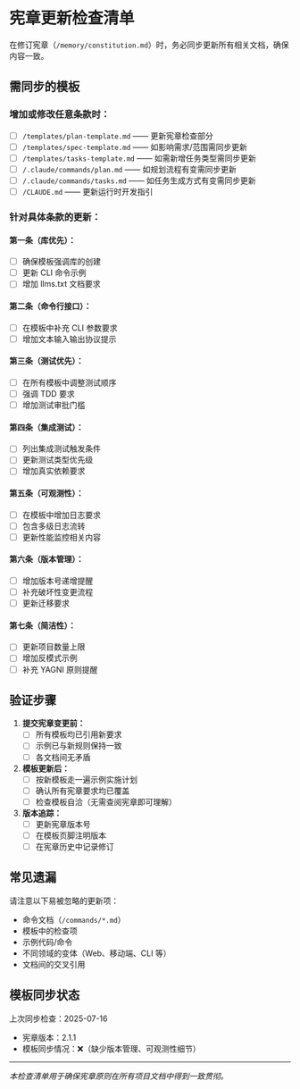 # 宪章更新检查清单

在修订宪章（`/memory/constitution.md`）时，务必同步更新所有相关文档，确保内容一致。

## 需同步的模板

### 增加或修改任意条款时：
- [ ] `/templates/plan-template.md` —— 更新宪章检查部分
- [ ] `/templates/spec-template.md` —— 如影响需求/范围需同步更新
- [ ] `/templates/tasks-template.md` —— 如需新增任务类型需同步更新
- [ ] `/.claude/commands/plan.md` —— 如规划流程有变需同步更新
- [ ] `/.claude/commands/tasks.md` —— 如任务生成方式有变需同步更新
- [ ] `/CLAUDE.md` —— 更新运行时开发指引

### 针对具体条款的更新：

#### 第一条（库优先）：
- [ ] 确保模板强调库的创建
- [ ] 更新 CLI 命令示例
- [ ] 增加 llms.txt 文档要求

#### 第二条（命令行接口）：
- [ ] 在模板中补充 CLI 参数要求
- [ ] 增加文本输入输出协议提示

#### 第三条（测试优先）：
- [ ] 在所有模板中调整测试顺序
- [ ] 强调 TDD 要求
- [ ] 增加测试审批门槛

#### 第四条（集成测试）：
- [ ] 列出集成测试触发条件
- [ ] 更新测试类型优先级
- [ ] 增加真实依赖要求

#### 第五条（可观测性）：
- [ ] 在模板中增加日志要求
- [ ] 包含多级日志流转
- [ ] 更新性能监控相关内容

#### 第六条（版本管理）：
- [ ] 增加版本号递增提醒
- [ ] 补充破坏性变更流程
- [ ] 更新迁移要求

#### 第七条（简洁性）：
- [ ] 更新项目数量上限
- [ ] 增加反模式示例
- [ ] 补充 YAGNI 原则提醒

## 验证步骤

1. **提交宪章变更前：**
   - [ ] 所有模板均已引用新要求
   - [ ] 示例已与新规则保持一致
   - [ ] 各文档间无矛盾

2. **模板更新后：**
   - [ ] 按新模板走一遍示例实施计划
   - [ ] 确认所有宪章要求均已覆盖
   - [ ] 检查模板自洽（无需查阅宪章即可理解）

3. **版本追踪：**
   - [ ] 更新宪章版本号
   - [ ] 在模板页脚注明版本
   - [ ] 在宪章历史中记录修订

## 常见遗漏

请注意以下易被忽略的更新项：
- 命令文档（`/commands/*.md`）
- 模板中的检查项
- 示例代码/命令
- 不同领域的变体（Web、移动端、CLI 等）
- 文档间的交叉引用

## 模板同步状态

上次同步检查：2025-07-16
- 宪章版本：2.1.1
- 模板同步情况：❌（缺少版本管理、可观测性细节）

---

*本检查清单用于确保宪章原则在所有项目文档中得到一致贯彻。*